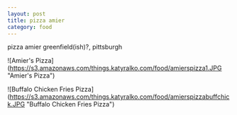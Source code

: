 ```yaml
---
layout: post
title: pizza amier
category: food
---
```

pizza amier
greenfield(ish)?, pittsburgh

![Amier's Pizza] (https://s3.amazonaws.com/things.katyralko.com/food/amierspizza1.JPG "Amier's Pizza")

![Buffalo Chicken Fries Pizza] (https://s3.amazonaws.com/things.katyralko.com/food/amierspizzabuffchick.JPG "Buffalo Chicken Fries Pizza")
